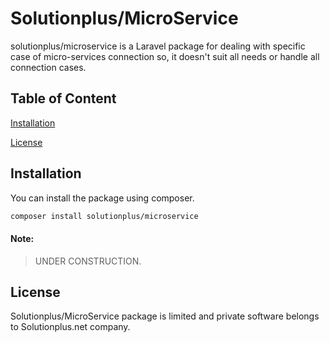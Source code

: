 # Solutionplus/MicroService

solutionplus/microservice is a Laravel package for dealing with specific case of micro-services connection so, it doesn't suit all needs or handle all connection cases.

## Table of Content
[Installation](#Installation)

[License](#License)

## Installation

You can install the package using composer.

```bash
composer install solutionplus/microservice
```

#### Note:
> UNDER CONSTRUCTION.

## License

Solutionplus/MicroService package is limited and private software belongs to Solutionplus.net company.
